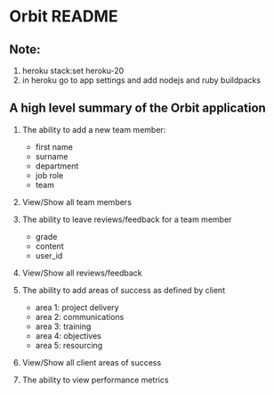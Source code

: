 # Orbit README

## Note:
1. heroku stack:set heroku-20
2. in heroku go to app settings and add nodejs and ruby buildpacks

## A high level summary of the Orbit application

1. The ability to add a new team member:
    - first name
    - surname
    - department
    - job role
    - team

2. View/Show all team members

3. The ability to leave reviews/feedback for a team member
    - grade
    - content
    - user_id

4. View/Show all reviews/feedback

5. The ability to add areas of success as defined by client
    - area 1: project delivery
    - area 2: communications
    - area 3: training
    - area 4: objectives
    - area 5: resourcing

6. View/Show all client areas of success

7. The ability to view performance metrics
